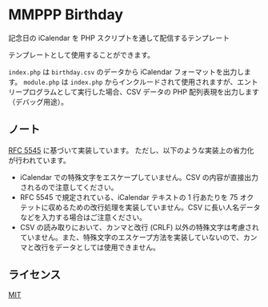 # MMPPP Birthday

記念日の iCalendar を PHP スクリプトを通して配信するテンプレート


テンプレートとして使用することができます。

`index.php` は `birthday.csv` のデータから iCalendar フォーマットを出力します。
`module.php` は `index.php` からインクルードされて使用されますが、エントリープログラムとして実行した場合、CSV データの PHP 配列表現を出力します（デバッグ用途）。

## ノート

[RFC 5545](https://www.rfc-editor.org/rfc/rfc5545.html) に基づいて実装しています。
ただし、以下のような実装上の省力化が行われています。

- iCalendar での特殊文字をエスケープしていません。CSV の内容が直接出力されるので注意してください。
- RFC 5545 で規定されている、iCalendar テキストの 1 行あたりを 75 オクテットに収めるための改行処理を実装していません。CSV に長い人名データなどを入力する場合はご注意ください。
- CSV の読み取りにおいて、カンマと改行 (CRLF) 以外の特殊文字は考慮されていません。また、特殊文字のエスケープ方法を実装していないので、カンマと改行をデータとしては使用できません。

## ライセンス

[MIT](LICENSE)

